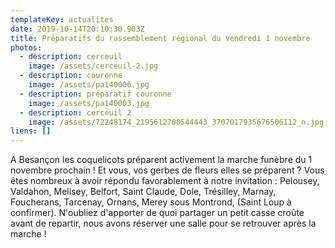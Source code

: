 ```yaml
---
templateKey: actualites
date: 2019-10-14T20:10:30.903Z
title: Préparatifs du rassemblement régional du vendredi 1 novembre
photos:
  - description: cerceuil
    image: /assets/cerceuil-2.jpg
  - description: couronne
    image: /assets/pa140006.jpg
  - description: préparatif couronne
    image: /assets/pa140003.jpg
  - description: cerceuil 2
    image: /assets/72248174_2195612700544443_3707017935676506112_n.jpg
liens: []
---
```

A Besançon les coquelicots préparent activement la marche funèbre du 1 novembre prochain !
Et vous, vos gerbes de fleurs elles se préparent ?
Vous êtes nombreux à avoir répondu favorablement à notre invitation : Pelousey, Valdahon, Melisey, Belfort, Saint Claude, Dole, Trésilley, Marnay, Foucherans, Tarcenay, Ornans, Merey sous Montrond, (Saint Loup à confirmer).
N'oubliez d'apporter de quoi partager un petit casse croûte avant de repartir, nous avons réserver une salle pour se retrouver après la marche !
